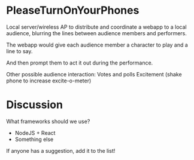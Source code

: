 # PleaseTurnOnYourPhones

Local server/wireless AP to distribute and coordinate a webapp to a local audience,
blurring the lines between audience members and performers.

The webapp would give each audience member a character to play and a line to say.

And then prompt them to act it out during the performance.

Other possible audience interaction:
  Votes and polls
  Excitement (shake phone to increase excite-o-meter)

# Discussion
What frameworks should we use?
- NodeJS + React
- Something else

If anyone has a suggestion, add it to the list!
